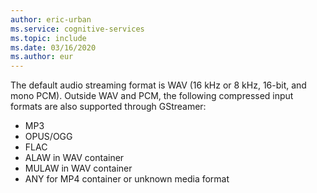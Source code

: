 ```yaml
---
author: eric-urban
ms.service: cognitive-services
ms.topic: include
ms.date: 03/16/2020
ms.author: eur
---
```


The default audio streaming format is WAV (16 kHz or 8 kHz, 16-bit, and mono PCM). Outside WAV and PCM, the following compressed input formats are also supported through GStreamer:

- MP3
- OPUS/OGG
- FLAC
- ALAW in WAV container
- MULAW in WAV container
- ANY for MP4 container or unknown media format
